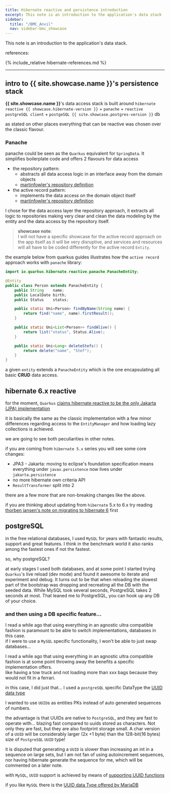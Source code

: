 ```yaml
---
title: Hibernate reactive and persistence introduction
excerpt: This note is an introduction to the application's data stack
sidebar:
  title: "/BMC_Anvil"
  nav: sidebar-bmc_showcase
---
```


This note is an introduction to the application's data stack.

references:

{% include_relative hibernate-references.md %}

---

## intro to **{{ site.showcase.name }}**'s persistence stack

**{{ site.showcase.name }}**'s data access stack is built
around `hibernate reactive {{ showcase.hibernate-version }}` + `panache` + `reactive postgreSQL client` +
`postgeSQL {{ site.showcase.postgres-version }}` db

as stated on other places everything that can be reactive was chosen over the classic flavour.

### Panache

panache could be seen as the `Quarkus` equivalent for `SpringData`. It simplifies boilerplate code and offers 2 flavours for data access

* the repository pattern:
    * abstracts all data access logic in an interface away from the domain objects
    * [martinfowler's repository definition](https://martinfowler.com/eaaCatalog/repository.html)
* the active record pattern:
    * implements the data access on the domain object itself
    * [martinfowler's repository definition](https://www.martinfowler.com/eaaCatalog/activeRecord.html)

I chose for the data access layer the repository approach, it extracts all logic to repositories making very clear and clean the data
modeling by the entity and the data access by the repository itself.<br>

> **showcase note**:<br>
> I will not have a specific showcase for the active record approach on the app itself as it will be very disruptive, and services and
> resources will all have to be coded differently for the active record `Entity`.

the example below from quarkus guides illustrates how the `active record` approach works with `panache` library:

```java
import io.quarkus.hibernate.reactive.panache.PanacheEntity;

@Entity
public class Person extends PanacheEntity {
    public String    name;
    public LocalDate birth;
    public Status    status;

    public static Uni<Person> findByName(String name) {
        return find("name", name).firstResult();
    }

    public static Uni<List<Person>> findAlive() {
        return list("status", Status.Alive);
    }

    public static Uni<Long> deleteStefs() {
        return delete("name", "Stef");
    }
}
```

a given `entity` extends a `PanacheEntity` which is the one encapsulating all basic **CRUD** data access.

## hibernate 6.x reactive

for the
moment, `Quarkus` [claims hibernate reactive to be the only Jakarta (JPA) implementation](https://quarkus.io/guides/hibernate-reactive-panache)

it is basically the same as the classic implementation with a few minor differences regarding access to the `EntityManager` and how loading
lazy collections is achieved.

we are going to see both peculiarities in other notes.

if you are coming from `hibernate 5.x` series you will see some core changes:

* JPA3 - Jakarta: moving to eclipse's foundation specification means everything under `javax.persistence` now lives
  under `jakarta.persistence`
* no more hibernate own criteria API
* `ResultTransformer` split into 2

there are a few more that are non-breaking changes like the above.

if you are thinking about updating from `hibernate` 5.x to 6.x try
reading [thorben jansen's note on migrating to hibernate 6](https://thorben-janssen.com/things-to-know-when-migrating-to-hibernate-6-x/)
first

## postgreSQL

in the free relational databases, I used `MySQL` for years with fantastic results, support and great features. I think in the benchmark
world it also ranks among the fastest ones if not the fastest.

so, why postgreSQL?

at early stages I used both databases, and at some point I started trying `Quarkus`'s live reload (dev mode) and found it awesome to iterate
and experiment and debug. It turns out to be that when reloading the slowest part of the bootstrap was dropping and recreating all the DB
with the seeded data. While MySQL took several seconds, PostgreSQL takes 2 seconds at most. That leaned me to PostgreSQL, you can hook
up any DB of your choice.

### and then using a DB specific feature...

I read a while ago that using everything in an agnostic ultra compatible fashion is paramount to be able to switch implementations,
databases in this case.<br>
if I were to use a `MySQL` specific functionality, I won't be able to just swap databases...

I read a while ago that using everything in an agnostic ultra compatible fashion is at some point throwing away the benefits a specific
implementation offers.<br>
like having a tow truck and not loading more than xxx bags because they would not fit in a ferrari.

in this case, I did just that... I used a `postgreSQL` specific DataType
the [UUID data type](https://www.postgresql.org/docs/current/datatype-uuid.html)

I wanted to use `UUID`s as entities PKs instead of auto generated sequences of numbers.

the advantage is that UUIDs are native to `PostgreSQL`, and they are fast to operate with... blazing fast compared to uuids stored as
characters. Not only they are fast, but they are also footprint storage small. A char version of a `UUID` will be considerably larger
(2x +1 byte) than the 128-bit(16 bytes) size of `PostgreSQL` `UUID` type!

it is disputed that generating a `UUID` is slower than increasing an int in a sequence on large sets, but I am not fan of using
autoincrement sequences, nor having hibernate generate the sequence for me, which will be commented on a later note.

with `MySQL`, `UUID` support is achieved by means of [supporting UUID functions](https://dev.mysql.com/blog-archive/mysql-8-0-uuid-support/)

if you like `MySQL` there is the [UUID data Type offered by MariaDB](https://mariadb.com/kb/en/uuid-data-type/)